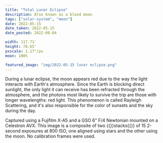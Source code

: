 ```yaml
---
title: "Total Lunar Eclipse"
description: Also known as a blood moon
tags: ["solar-system", "moon"]
date: 2022-05-15
date_taken: 2022-05-15
date_posted: 2022-08-04

width: 117.71'
height: 78.65'
pxscale: 1.17"/px
moon: 100%

featured_image: "img/2022-05-15 lunar eclipse.png"
---
```


During a lunar eclipse, the moon appears red due to the way the light interacts with Earth's atmosphere. Since the Earth is blocking direct sunlight, the only light it can receive has been refracted through the atmosphere, and the photons most likely to survive the trip are those with longer wavelengths: red light. This phenomenon is called Rayleigh Scattering, and it's also responsible for the color of sunsets and the sky during the day.

Captured using a Fujifilm X-A5 and a GSO 6" F/4 Newtonian mounted on a Celestron AVX. This image is a composite of two {{<def stack>}}stacks{{</def>}} of 15 2-second exposures at 800 ISO, one aligned using stars and the other using the moon. No calibration frames were used.